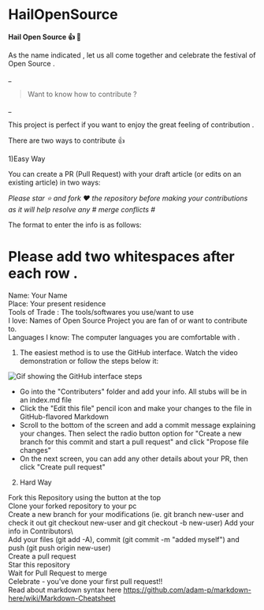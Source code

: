 # HailOpenSource

**Hail Open Source :+1: :1st_place_medal:** 

As the name indicated , let us all come together and celebrate the festival of Open Source .

_

> Want to know how to contribute ?

_

This project is perfect if you want to enjoy the great feeling of contribution .

There are two ways to contribute :+1: 

1)Easy Way 

You can create a PR (Pull Request) with your draft article (or edits on an existing article) in two ways:

*Please star :star: and fork :heart: the repository before making your contributions as it will help resolve any # merge conflicts #* 

The format to enter the info is as follows:
# Please add two whitespaces after each row .

Name: Your Name   
Place: Your present residence   
Tools of Trade : The tools/softwares you use/want to use   
I love: Names of Open Source Project you are fan of or want to contribute to.  
Languages I know: The computer languages you are comfortable with .


1) The easiest method is to use the GitHub interface. Watch the video demonstration or follow the steps below it:

![Gif showing the GitHub interface steps](https://i.imgur.com/0cmxJwN.gif)

- Go into the "Contributers" folder  and add your info. All stubs will be in an index.md file
- Click the "Edit this file" pencil icon and make your changes to the file in GitHub-flavored Markdown
- Scroll to the bottom of the screen and add a commit message explaining your changes. Then select the radio button option for "Create a new branch for this commit and start a pull request" and click "Propose file changes"
- On the next screen, you can add any other details about your PR, then click "Create pull request"

2) Hard Way

Fork this Repository using the button at the top  
Clone your forked repository to your pc  
Create a new branch for your modifications (ie. git branch new-user and check it out git checkout new-user and git checkout -b new-user) 
Add your info in Contributors\  
Add your files (git add -A), commit (git commit -m "added myself") and push (git push origin new-user)  
Create a pull request  
Star this repository  
Wait for Pull Request to merge  
Celebrate - you've done your first pull request!!  
Read about markdown syntax here https://github.com/adam-p/markdown-here/wiki/Markdown-Cheatsheet  
